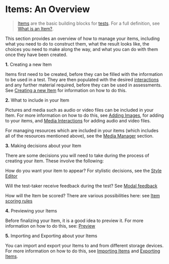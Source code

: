 <!--
    created_at: 2016-12-15
    authors:         
      - Catherine Pease
--> 

# Items: An Overview

>[Items](../appendix/glossary.md#item) are the basic building blocks for [tests](../appendix/glossary.md#test). For a full definition, see [What is an Item?](../items/what-is-an-item.md).


This section provides an overview of how to manage your items, including what you need to do to construct them, what the result looks like, the choices you need to make along the way, and what you can do with them once they have been created.

**1.** Creating a new Item 

Items first need to be created, before they can be filled with the information to be used in a test. They are then  populated with the desired [interactions](../appendix/glossary.md#interaction) and any further material required, before they can be used in assessments. See [Creating a new Item](../items/creating-a-new-item.md) for information on how to do this.

**2.** What to include in your Item

Pictures and media such as audio or video files can be included in your Item. For more information on how to do this, see [Adding Images](../items/adding-media.md), for adding to your items, and [Media Interactions](../interactions/media-interaction.md) for adding audio and video files.

For managing resources which are included in your items (which includes all of the resources mentioned above), see the [Media Manager](../items/media-manager.md) section.


**3.** Making decisions about your Item

There are some decisions you will need to take during the process of creating your item. These involve the following:

How do you want your item to appear? For stylistic decisions, see the [Style Editor](../items/style-editor.md)

Will the test-taker receive feedback during the test? See [Modal feedback](../items/modal-feedback.md)

How will the Item be scored? There are various possibilities here: see [Item scoring rules](../items/item-scoring-rules.md)
 
**4.** Previewing your Items

Before finalizing your Item, it is a good idea to preview it. For more information on how to do this, see:
[Preview](../items/preview.md)

**5.** Importing and Exporting about your Items

You can import and export your Items to and from different storage devices. For more information on how to do this, see [Importing Items](../items/importing-items.md) and [Exporting Items](../items/exporting-items.md).